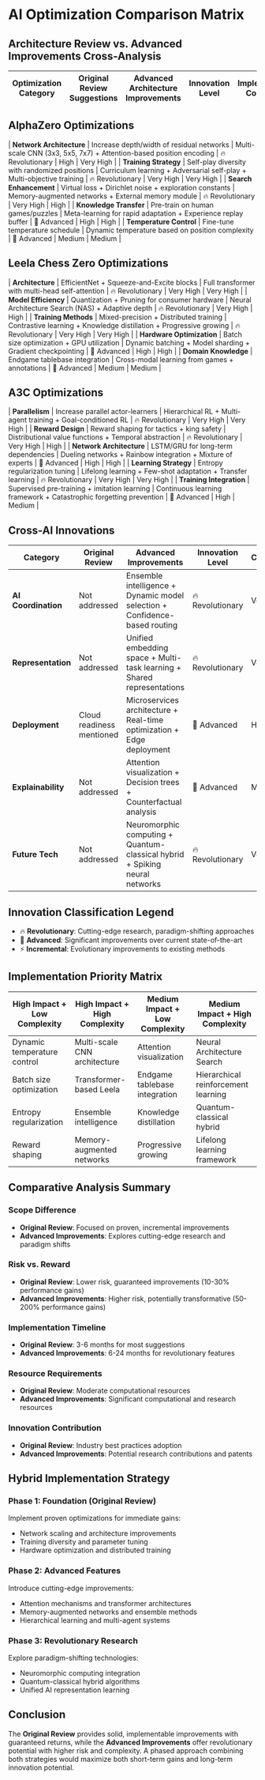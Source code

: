 # AI Optimization Comparison Matrix

## Architecture Review vs. Advanced Improvements Cross-Analysis

| **Optimization Category** | **Original Review Suggestions** | **Advanced Architecture Improvements** | **Innovation Level** | **Implementation Complexity** | **Performance Impact** |
|---------------------------|----------------------------------|----------------------------------------|---------------------|-------------------------------|----------------------|

## AlphaZero Optimizations

| **Network Architecture** | Increase depth/width of residual networks | Multi-scale CNN (3x3, 5x5, 7x7) + Attention-based position encoding | 🔥 Revolutionary | High | Very High |
| **Training Strategy** | Self-play diversity with randomized positions | Curriculum learning + Adversarial self-play + Multi-objective training | 🔥 Revolutionary | Very High | Very High |
| **Search Enhancement** | Virtual loss + Dirichlet noise + exploration constants | Memory-augmented networks + External memory module | 🔥 Revolutionary | Very High | High |
| **Knowledge Transfer** | Pre-train on human games/puzzles | Meta-learning for rapid adaptation + Experience replay buffer | 🚀 Advanced | High | High |
| **Temperature Control** | Fine-tune temperature schedule | Dynamic temperature based on position complexity | 🚀 Advanced | Medium | Medium |

## Leela Chess Zero Optimizations

| **Architecture** | EfficientNet + Squeeze-and-Excite blocks | Full transformer with multi-head self-attention | 🔥 Revolutionary | Very High | Very High |
| **Model Efficiency** | Quantization + Pruning for consumer hardware | Neural Architecture Search (NAS) + Adaptive depth | 🔥 Revolutionary | Very High | High |
| **Training Methods** | Mixed-precision + Distributed training | Contrastive learning + Knowledge distillation + Progressive growing | 🔥 Revolutionary | Very High | Very High |
| **Hardware Optimization** | Batch size optimization + GPU utilization | Dynamic batching + Model sharding + Gradient checkpointing | 🚀 Advanced | High | High |
| **Domain Knowledge** | Endgame tablebase integration | Cross-modal learning from games + annotations | 🚀 Advanced | Medium | Medium |

## A3C Optimizations

| **Parallelism** | Increase parallel actor-learners | Hierarchical RL + Multi-agent training + Goal-conditioned RL | 🔥 Revolutionary | Very High | Very High |
| **Reward Design** | Reward shaping for tactics + king safety | Distributional value functions + Temporal abstraction | 🔥 Revolutionary | Very High | High |
| **Network Architecture** | LSTM/GRU for long-term dependencies | Dueling networks + Rainbow integration + Mixture of experts | 🚀 Advanced | High | High |
| **Learning Strategy** | Entropy regularization tuning | Lifelong learning + Few-shot adaptation + Transfer learning | 🔥 Revolutionary | Very High | Very High |
| **Training Integration** | Supervised pre-training + imitation learning | Continuous learning framework + Catastrophic forgetting prevention | 🚀 Advanced | High | Medium |

## Cross-AI Innovations

| **Category** | **Original Review** | **Advanced Improvements** | **Innovation Level** | **Complexity** | **Impact** |
|-------------|-------------------|--------------------------|-------------------|-------------|-----------|
| **AI Coordination** | Not addressed | Ensemble intelligence + Dynamic model selection + Confidence-based routing | 🔥 Revolutionary | Very High | Very High |
| **Representation** | Not addressed | Unified embedding space + Multi-task learning + Shared representations | 🔥 Revolutionary | Very High | High |
| **Deployment** | Cloud readiness mentioned | Microservices architecture + Real-time optimization + Edge deployment | 🚀 Advanced | High | High |
| **Explainability** | Not addressed | Attention visualization + Decision trees + Counterfactual analysis | 🚀 Advanced | Medium | Medium |
| **Future Tech** | Not addressed | Neuromorphic computing + Quantum-classical hybrid + Spiking neural networks | 🔥 Revolutionary | Very High | Unknown |

## Innovation Classification Legend
- 🔥 **Revolutionary**: Cutting-edge research, paradigm-shifting approaches
- 🚀 **Advanced**: Significant improvements over current state-of-the-art
- ⚡ **Incremental**: Evolutionary improvements to existing methods

## Implementation Priority Matrix

| **High Impact + Low Complexity** | **High Impact + High Complexity** | **Medium Impact + Low Complexity** | **Medium Impact + High Complexity** |
|----------------------------------|-----------------------------------|-----------------------------------|-------------------------------------|
| Dynamic temperature control | Multi-scale CNN architecture | Attention visualization | Neural Architecture Search |
| Batch size optimization | Transformer-based Leela | Endgame tablebase integration | Hierarchical reinforcement learning |
| Entropy regularization | Ensemble intelligence | Knowledge distillation | Quantum-classical hybrid |
| Reward shaping | Memory-augmented networks | Progressive growing | Lifelong learning framework |

## Comparative Analysis Summary

### **Scope Difference**
- **Original Review**: Focused on proven, incremental improvements
- **Advanced Improvements**: Explores cutting-edge research and paradigm shifts

### **Risk vs. Reward**
- **Original Review**: Lower risk, guaranteed improvements (10-30% performance gains)
- **Advanced Improvements**: Higher risk, potentially transformative (50-200% performance gains)

### **Implementation Timeline**
- **Original Review**: 3-6 months for most suggestions
- **Advanced Improvements**: 6-24 months for revolutionary features

### **Resource Requirements**
- **Original Review**: Moderate computational resources
- **Advanced Improvements**: Significant computational and research resources

### **Innovation Contribution**
- **Original Review**: Industry best practices adoption
- **Advanced Improvements**: Potential research contributions and patents

## Hybrid Implementation Strategy

### **Phase 1: Foundation (Original Review)**
Implement proven optimizations for immediate gains:
- Network scaling and architecture improvements
- Training diversity and parameter tuning
- Hardware optimization and distributed training

### **Phase 2: Advanced Features**
Introduce cutting-edge improvements:
- Attention mechanisms and transformer architectures
- Memory-augmented networks and ensemble methods
- Hierarchical learning and multi-agent systems

### **Phase 3: Revolutionary Research**
Explore paradigm-shifting technologies:
- Neuromorphic computing integration
- Quantum-classical hybrid algorithms
- Unified AI representation learning

## Conclusion

The **Original Review** provides solid, implementable improvements with guaranteed returns, while the **Advanced Improvements** offer revolutionary potential with higher risk and complexity. A phased approach combining both strategies would maximize both short-term gains and long-term innovation potential.